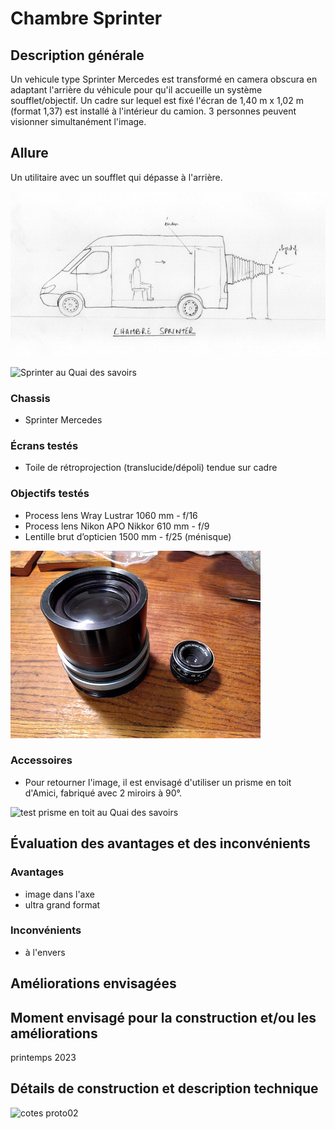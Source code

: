 #  Chambre Sprinter

## Description générale
Un vehicule type Sprinter Mercedes est transformé en camera obscura en adaptant l'arrière du véhicule pour qu'il accueille un système soufflet/objectif. Un cadre sur lequel est fixé l'écran de 1,40 m x 1,02 m (format 1,37) est installé à l'intérieur du camion. 3 personnes peuvent visionner simultanément l'image.

## Allure
Un utilitaire avec un soufflet qui dépasse à l'arrière.

![proto_04](../plans/proto_04.jpg)

![Sprinter au Quai des savoirs](../photos/sprinter_1.jpg)

### Chassis
- Sprinter Mercedes

### Écrans testés
- Toile de rétroprojection (translucide/dépoli) tendue sur cadre

### Objectifs testés
- Process lens Wray Lustrar 1060 mm - f/16
- Process lens Nikon APO Nikkor 610 mm - f/9
- Lentille brut d’opticien 1500 mm - f/25 (ménisque)

![wray_lustrar_16_1075mm_1](../photos/wray_lustrar_16_1075mm_1.jpg)

### Accessoires
- Pour retourner l'image, il est envisagé d'utiliser un prisme en toit d'Amici, fabriqué avec 2 miroirs à 90°.

![test prisme en toit au Quai des savoirs](../photos/prisme_toit_amici_1.jpg)

## Évaluation des avantages et des inconvénients

### Avantages
- image dans l'axe
- ultra grand format

### Inconvénients
- à l'envers

## Améliorations envisagées

## Moment envisagé pour la construction et/ou les améliorations
printemps 2023

## Détails de construction et description technique
![cotes proto02](../plans/dim_panneau_sprinter.jpeg)
